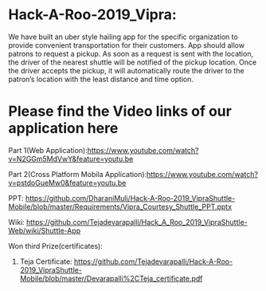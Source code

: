 # Hack-A-Roo-2019_Vipra:

We have built an uber style hailing app for the specific organization to provide convenient transportation for their customers. App should allow patrons to request a pickup. As soon as a request is sent with the location, the driver of the nearest shuttle will be notified of the pickup location. Once the driver accepts the pickup, it will automatically route the driver to the patron’s location with the least distance and time option.

# Please find the Video links of our application here

Part 1(Web Application):https://www.youtube.com/watch?v=N2GGm5MdVwY&feature=youtu.be

Part 2(Cross Platform Mobila Application):https://www.youtube.com/watch?v=pstdoGueMw0&feature=youtu.be

PPT: https://github.com/DharaniMuli/Hack-A-Roo-2019_VipraShuttle-Mobile/blob/master/Requirements/Vipra_Courtesy_Shuttle_PPT.pptx

Wiki:   https://github.com/Tejadevarapalli/Hack_A_Roo_2019_VipraShuttle-Web/wiki/Shuttle-App

Won third Prize(certificates):
1. Teja Certificate: https://github.com/Tejadevarapalli/Hack-A-Roo-2019_VipraShuttle-Mobile/blob/master/Devarapalli%2CTeja_certificate.pdf
